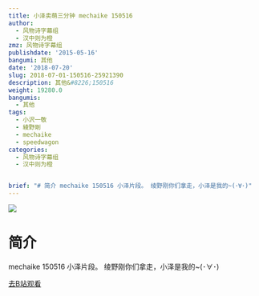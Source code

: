 ```yaml
---
title: 小泽卖萌三分钟 mechaike 150516
author:
  - 风物诗字幕组
  - 汉中则为橙
zmz: 风物诗字幕组
publishdate: '2015-05-16'
bangumi: 其他
date: '2018-07-20'
slug: 2018-07-01-150516-25921390
description: 其他&#8226;150516
weight: 19280.0
bangumis:
  - 其他
tags:
  - 小沢一敬
  - 綾野剛
  - mechaike
  - speedwagon
categories:
  - 风物诗字幕组
  - 汉中则为橙


brief: "# 简介 mechaike 150516 小泽片段。 绫野刚你们拿走，小泽是我的~(･∀･)"
---
```

![](https://i.imgur.com/Ec87ey2.jpg)
# 简介  
mechaike 150516 小泽片段。
绫野刚你们拿走，小泽是我的~(･∀･)  

[去B站观看](https://www.bilibili.com/video/av25921390/)
 
